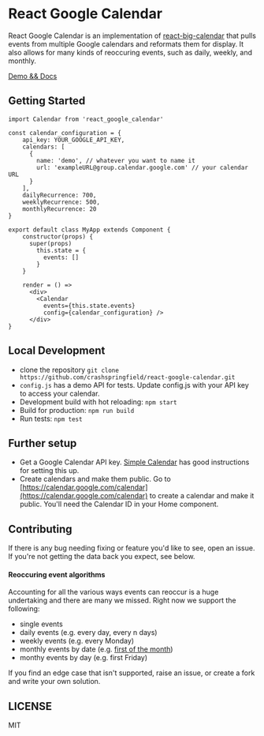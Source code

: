 # React Google Calendar
React Google Calendar is an implementation of [react-big-calendar](https://github.com/intljusticemission/react-big-calendar)
that pulls events from multiple Google calendars and reformats them for display.
It also allows for many kinds of reoccuring events, such as daily, weekly, and monthly.

[Demo && Docs](https://crashspringfield.github.io/react-google-calendar/)

## Getting Started

    import Calendar from 'react_google_calendar'

    const calendar_configuration = {
        api_key: YOUR_GOOGLE_API_KEY,
        calendars: [
          {
            name: 'demo', // whatever you want to name it
            url: 'exampleURL@group.calendar.google.com' // your calendar URL
          }
        ],
        dailyRecurrence: 700,
        weeklyRecurrence: 500,
        monthlyRecurrence: 20
    }

    export default class MyApp extends Component {
        constructor(props) {
          super(props)
            this.state = {
              events: []
            }
        }

        render = () =>
          <div>
            <Calendar
              events={this.state.events}
              config={calendar_configuration} />
          </div>
    }

## Local Development

* clone the repository `git clone https://github.com/crashspringfield/react-google-calendar.git`
* `config.js` has a demo API for tests. Update config.js with your API key to access your calendar.
* Development build with hot reloading: `npm start`
* Build for production: `npm run build`
* Run tests: `npm test`

## Further setup

* Get a Google Calendar API key. [Simple Calendar](https://docs.simplecalendar.io/google-api-key/) has good instructions for setting this up.
* Create calendars and make them public. Go to [https://calendar.google.com/calendar](https://calendar.google.com/calendar) to create a calendar and make it public. You'll need the Calendar ID in your Home component.

## Contributing
If there is any bug needing fixing or feature you'd like to see, open an issue. If you're not getting the data back you expect, see below.

#### Reoccuring event algorithms
Accounting for all the various ways events can reoccur is a huge undertaking and there are many we missed. Right now we support the following:

* single events
* daily events (e.g. every day, every n days)
* weekly events (e.g. every Monday)
* monthly events by date (e.g. [first of the month](https://www.youtube.com/watch?v=PArF9k2SbQk))
* monthy events by day (e.g. first Friday)

If you find an edge case that isn't supported, raise an issue, or create a fork and write your own solution.

## LICENSE
MIT
